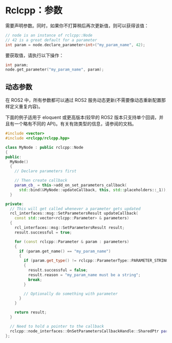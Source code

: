 # Rclcpp：参数

需要声明参数。同时，如果你不打算稍后再次更新值，则可以获得该值：


```cpp
// node is an instance of rclcpp::Node
// 42 is a great default for a parameter
int param = node.declare_parameter<int>("my_param_name", 42);
```

要获取值，请执行以下操作：


```cpp
int param;
node.get_parameter("my_param_name", param);
```

## 动态参数

在 ROS2 中，所有参数都可以通过 ROS2 服务动态更新(不需要像动态重新配置那样定义重复内容)。

下面的例子适用于 eloquent 或更高版本(较早的 ROS2 版本只支持单个回调，并且有一个略有不同的 API)。有关有效类型的信息，请参阅的文档。


```cpp
#include <vector>
#include <rclcpp/rclcpp.hpp>

class MyNode : public rclcpp::Node
{
public:
  MyNode()
  {
    // Declare parameters first

    // Then create callback
    param_cb_ = this->add_on_set_parameters_callback(
      std::bind(&MyNode::updateCallback, this, std::placeholders::_1));
  }

private:
  // This will get called whenever a parameter gets updated
  rcl_interfaces::msg::SetParametersResult updateCallback(
    const std::vector<rclcpp::Parameter> & parameters)
  {
    rcl_interfaces::msg::SetParametersResult result;
    result.successful = true;

    for (const rclcpp::Parameter & param : parameters)
    {
      if (param.get_name() == "my_param_name")
      {
        if (param.get_type() != rclcpp::ParameterType::PARAMETER_STRING)
        {
          result.successful = false;
          result.reason = "my_param_name must be a string";
          break;
        }

        // Optionally do something with parameter
      }
    }

    return result;
  }

  // Need to hold a pointer to the callback
  rclcpp::node_interfaces::OnSetParametersCallbackHandle::SharedPtr param_cb_;
};

```